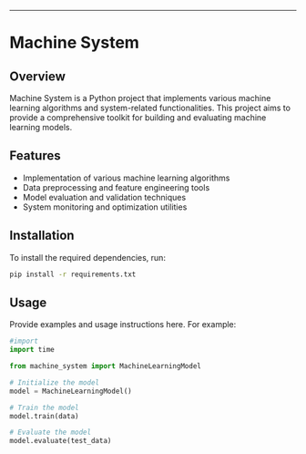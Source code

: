 ---

# Machine System

## Overview

Machine System is a Python project that implements various machine learning algorithms and system-related functionalities. This project aims to provide a comprehensive toolkit for building and evaluating machine learning models.

## Features

- Implementation of various machine learning algorithms
- Data preprocessing and feature engineering tools
- Model evaluation and validation techniques
- System monitoring and optimization utilities

## Installation

To install the required dependencies, run:

```bash
pip install -r requirements.txt
```

## Usage

Provide examples and usage instructions here. For example:

```python
#import
import time

from machine_system import MachineLearningModel

# Initialize the model
model = MachineLearningModel()

# Train the model
model.train(data)

# Evaluate the model
model.evaluate(test_data)
```

